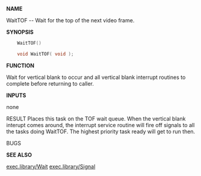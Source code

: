 
**NAME**

WaitTOF -- Wait for the top of the next video frame.

**SYNOPSIS**

```c
    WaitTOF()

    void WaitTOF( void );

```
**FUNCTION**

Wait  for vertical blank to occur and all vertical blank
interrupt routines to complete before returning to caller.

**INPUTS**

none

RESULT
Places this task on the TOF wait queue. When the vertical blank
interupt comes around, the interrupt service routine will fire off
signals to all the tasks doing WaitTOF. The highest priority task
ready will get to run then.

BUGS

**SEE ALSO**

[exec.library/Wait](../exec/Wait.md) [exec.library/Signal](../exec/Signal.md)
